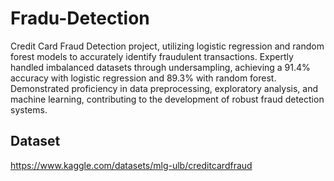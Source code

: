 # Fradu-Detection
Credit Card Fraud Detection project, utilizing logistic regression and random forest models to accurately identify fraudulent transactions. Expertly handled imbalanced datasets through undersampling, achieving a 91.4% accuracy with logistic regression and 89.3% with random forest. Demonstrated proficiency in data preprocessing, exploratory analysis, and machine learning, contributing to the development of robust fraud detection systems.

## Dataset
https://www.kaggle.com/datasets/mlg-ulb/creditcardfraud
